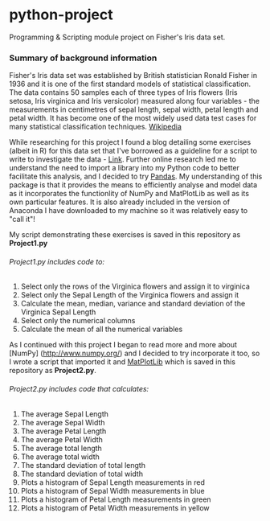 # python-project
Programming &amp; Scripting module project on Fisher's Iris data set.

### Summary of background information
Fisher's Iris data set was established by British statistician Ronald Fisher in 1936 and it is one of the first standard models of statistical classification.  The data contains 50 samples each of three types of Iris flowers (Iris setosa, Iris virginica and Iris versicolor) measured along four variables - the measurements in centimetres of sepal length, sepal width, petal length and petal width. It has become one of the most widely used data test cases for many statistical classification techniques. [Wikipedia](https://en.wikipedia.org/wiki/Iris_flower_data_set) <br>

While researching for this project I found a blog detailing some exercises (albeit in R) for this data set that I've borrowed as a guideline for a script to write to investigate the data - [Link](https://joelkuiper.eu/R-workshop). Further online research led me to understand the need to import a library into my Python code to better facilitate this analysis, and I decided to try [Pandas](https://pandas.pydata.org/pandas-docs/stable/).  My understanding of this package is that it provides the means to efficiently analyse and model data as it incorporates the functionlity of NumPy and MatPlotLib as well as its own particular features. It is also already included in the version of Anaconda I have downloaded to my machine so it was relatively easy to "call it"! 

My script demonstrating these exercises is saved in this repository as **Project1.py** <br>

###### Project1.py includes code to:
1.  Select only the rows of the Virginica flowers and assign it to virginica 
2.  Select only the Sepal Length of the Virginica flowers and assign it
3.  Calculate the mean, median, variance and standard deviation of the Virginica Sepal Length
4.  Select only the numerical columns
5.  Calculate the mean of all the numerical variables


As I continued with this project I began to read more and more about [NumPy] (http://www.numpy.org/) and I decided to try incorporate it too, so I wrote a script that imported it and [MatPlotLib](https://matplotlib.org/) which is saved in this repository as **Project2.py**.  

###### Project2.py includes code that calculates:
1. The average Sepal Length
2. The average Sepal Width
3. The average Petal Length
4. The average Petal Width
5. The average total length
6. The average total width
7. The standard deviation of total length 
8. The standard deviation of total width
9. Plots a histogram of Sepal Length measurements in red
10. Plots a histogram of Sepal Width measurements in blue
11. Plots a histogram of Petal Length measurements in green
12. Plots a histogram of Petal Width measurements in yellow

